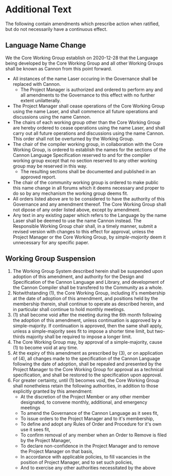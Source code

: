 # Additional Text

The following contain amendments which prescribe action when ratified, but do not necessarily have a continuous effect.

## Language Name Change

We the Core Working Group establish on 2020-12-28 that the Language being developed by the Core Working Group and all other Working Groups shall be known as Cannon from this point forward. 

* All instances of the name Laser occuring in the Governance shall be replaced with Cannon. 
    * The Project Manager is authorized and ordered to perform any and all amendments to the Governance to this effect with no further extent unilatterally. 
* The Project Manager shall cease operations of the Core Working Group using the name Laser, and shall commence all future operations and discussions using the name Cannon.
* The chairs of each working group other than the Core Working Group are hereby ordered to cease operations using the name Laser, and shall carry out all future operations and discussions using the name Cannon. This order shall not be overturned by the Working Group. 
* The chair of the compiler working group, in collaboration with the Core Working Group, is ordered to establish the names for the sections of the Cannon Language Specification reserved to and for the compiler working group except that no section reserved to any other working group may be reserved in this way.
    * The resulting sections shall be documented and published in an approved report. 
* The chair of the community working group is ordered to make public this name change in all forums which it deems necessary and proper to do so by any mechanism the working group deems fit. 
* All orders listed above are to be considered to have the authority of this Governance and any amendment thereof. The Core Working Group shall not dipose of any order listed above, except by amendment.
* Any text in any existing paper which refers to the Language by the name Laser shall be deemed to use the name Cannon instead. The Responsible Working Group chair shall, in a timely manner, submit a revised version with changes to this effect for approval, unless the Project Manager or the Core Working Group, by *simple-majority* deem it unnecessary for any specific paper. 

## Working Group Suspension


1. The Working Group System described herein shall be suspended upon adoption of this amendment, and authority for the Design and Specification of the Cannon Language and Library, and development of the Cannon Compiler shall be transfered to the Community as a whole.
2. Notwithstanding (1), the Core Working Group, including it's membership at the date of adoption of this amendment, and positions held by the membership therein, shall continue to operate as described herein, and in particular shall continue to hold monthly meetings.
3. (1) shall become void after the meeting during the 6th month following the adoption of this amendment, unless continuation is approved by a simple-majority. If continuation is approved, then the same shall apply, unless a simple-majority sees fit to impose a shorter time limit, but two-thirds majority shall be required to impose a longer limit.
4. The Core Working Group may, by approval of a simple-majority, cause (1) to become void at any time.
5. At the expiry of this amendment as prescribed by (3), or on application of (4), all changes made to the specification of the Cannon Language following the date of adoption, shall be repealed and presented by the Project Manager to the Core Working Group for approval as a technical specification, and shall be restored to the specification upon approval.
6. For greater certainty, until (1) becomes void, the Core Working Group shall nonetheless retain the following authorities, in addition to those explicitly granted by this amendment:
    - At the discretion of the Project Member or any other member designated, to convene monthly, additional, and emergency meetings
    - To amend the Governance of the Cannon Language as it sees fit,
    - To issue orders to the Project Manager and to it's membership,
    - To define and adopt any Rules of Order and Procedure for it's own use it sees fit,
    - To confirm removal of any member when an Order to Remove is filed by the Project Manager,
    - To declare non-confidence in the Project Manager and to remove the Project Manager on that basis,
    - In accordance with applicable policies, to fill vacancies in the position of Project Manager, and to set such policies,
    - And to exercise any other authorities necessitated by the above

